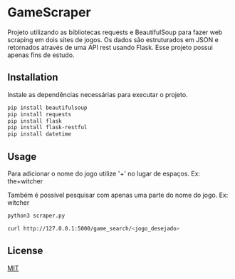 # GameScraper

Projeto utilizando as bibliotecas requests e BeautifulSoup para fazer web scraping em dois sites de jogos. Os dados são estruturados em JSON e retornados através de uma API rest usando Flask. 
Esse projeto possui apenas fins de estudo.

## Installation

Instale as dependências necessárias para executar o projeto.

```bash
pip install beautifulsoup
pip install requests
pip install flask
pip install flask-restful
pip install datetime
```

## Usage

Para adicionar o nome do jogo utilize '+' no lugar de espaços. Ex:
the+witcher

Também é possível pesquisar com apenas uma parte do nome do jogo. Ex:
witcher

```bash
python3 scraper.py

curl http://127.0.0.1:5000/game_search/<jogo_desejado>
```

## License
[MIT](https://choosealicense.com/licenses/mit/)
